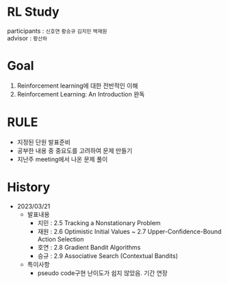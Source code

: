 # RL Study
participants : `신호연` `황승규` `김지민` `백재원` <br>
advisor : `황산하`

# Goal
1. Reinforcement learning에 대한 전반적인 이해
2. Reinforcement Learning: An Introduction 완독



# RULE
- 지정된 단원 발표준비
- 공부한 내용 중 중요도를 고려하여 문제 만들기
- 지난주 meeting에서 나온 문제 풀이
 
# History
- 2023/03/21
  - 발표내용
    - 지민 : 2.5 Tracking a Nonstationary Problem
    - 재원 : 2.6 Optimistic Initial Values ~ 2.7 Upper-Conﬁdence-Bound Action Selection
    - 호연 : 2.8 Gradient Bandit Algorithms
    - 승규 : 2.9 Associative Search (Contextual Bandits)
  - 특이사항
    - pseudo code구현 난이도가 쉽지 않았음. 기간 연장
